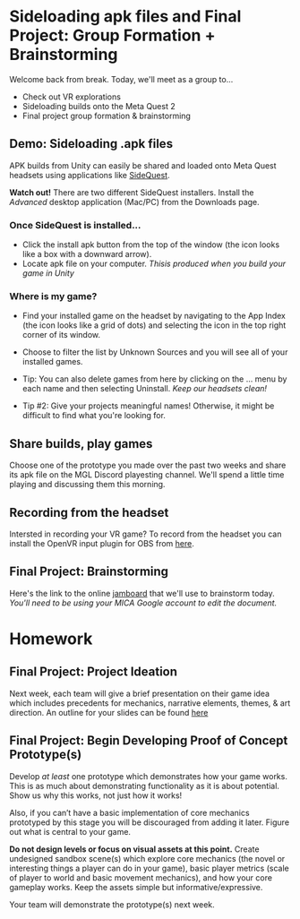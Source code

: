 # Sideloading apk files and Final Project: Group Formation + Brainstorming
Welcome back from break. Today, we'll meet as a group to...
- Check out VR explorations
- Sideloading builds onto the Meta Quest 2
- Final project group formation & brainstorming

## Demo: Sideloading .apk files
APK builds from Unity can easily be shared and loaded onto Meta Quest headsets using applications like [SideQuest](https://sidequestvr.com/). 

**Watch out!** There are two different SideQuest installers. Install the *Advanced* desktop application (Mac/PC) from the Downloads page.

### Once SideQuest is installed...
- Click the install apk button from the top of the window (the icon looks like a box with a downward arrow).
- Locate apk file on your computer. *Thisis produced when you build your game in Unity*

### Where is my game?
- Find your installed game on the headset by navigating to the App Index (the icon looks like a grid of dots) and selecting the icon in the top right corner of its window. 

- Choose to filter the list by Unknown Sources and you will see all of your installed games.
- Tip: You can also delete games from here by clicking on the ... menu by each name and then selecting Uninstall. *Keep our headsets clean!*
- Tip #2: Give your projects meaningful names! Otherwise, it might be difficult to find what you're looking for.

## Share builds, play games
Choose one of the prototype you made over the past two weeks and share its apk file on the MGL Discord playesting channel. We'll spend a little time playing and discussing them this morning.

## Recording from the headset
Intersted in recording your VR game? To record from the headset you can install the OpenVR input plugin for OBS from [here](https://obsproject.com/forum/resources/openvr-input-plugin.534/).


## Final Project: Brainstorming
Here's the link to the online [jamboard](https://jamboard.google.com/d/1fmz5UST6TOcEIvZLUC20buVko7-4BGfvQ6fbRtpGH3A/edit?usp=sharing) that we'll use to brainstorm today. *You'll need to be using your MICA Google account to edit the document.*

# Homework

## Final Project: Project Ideation
Next week, each team will give a brief presentation on their game idea which includes precedents for mechanics, narrative elements, themes, & art direction. An outline for your slides can be found [here](https://docs.google.com/document/d/1MRfOIbxSUGDb_OteNxvMYAZ8gG4bfAx-dbrSKNwDLXM/edit?usp=sharing)


## Final Project: Begin Developing Proof of Concept Prototype(s)
Develop *at least* one prototype which demonstrates how your game works. This is as much about demonstrating functionality as it is about potential. Show us why this works, not just how it works!

Also, if you can’t have a basic implementation of core mechanics prototyped by this stage you will be discouraged from adding it later. Figure out what is central to your game.

**Do not design levels or focus on visual assets at this point.** Create undesigned sandbox scene(s) which explore core mechanics (the novel or interesting things a player can do in your game), basic player metrics (scale of player to world and basic movement mechanics), and how your core gameplay works. Keep the assets simple but informative/expressive.

Your team will demonstrate the prototype(s) next week.